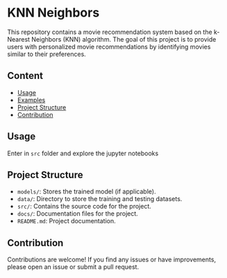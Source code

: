 # KNN Neighbors

This repository contains a movie recommendation system based on the k-Nearest Neighbors (KNN) algorithm. The goal of this project is to provide users with personalized movie recommendations by identifying movies similar to their preferences.

## Content

- [Usage](#usage)
- [Examples](#examples)
- [Project Structure](#project-structure)
- [Contribution](#contribution)


## Usage

Enter in `src` folder and explore the jupyter notebooks


## Project Structure

- `models/`: Stores the trained model (if applicable).
- `data/`: Directory to store the training and testing datasets.
- `src/`: Contains the source code for the project.
- `docs/`: Documentation files for the project.
- `README.md`: Project documentation.

## Contribution

Contributions are welcome! If you find any issues or have improvements, please open an issue or submit a pull request.

